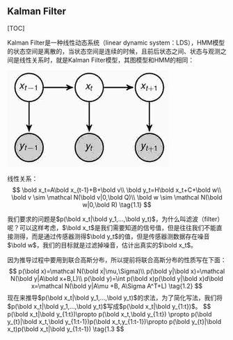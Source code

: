 ## Kalman Filter

[TOC]

Kalman Filter是一种线性动态系统（linear dynamic system：LDS），HMM模型的状态空间是离散的，当状态空间是连续的时候，且前后状态之间、状态与观测之间是线性关系时，就是Kalman Filter模型，其图模型和HMM的相同：

 ![Selection_014](./pic/Selection_014.jpg)

线性关系：
$$
\bold x_t=A\bold x_{t-1}+B+\bold v\\
\bold y_t=H\bold x_t+C+\bold w\\
\bold v \sim \mathcal N(\bold v|0,\bold Q)\\
\bold w \sim \mathcal N(\bold w|0,\bold R) 		\tag{1.1}
$$

我们要求的问题是$p(\bold x_t|\bold y_1,...,\bold y_t)$，为什么叫滤波（filter）呢？可以这样考虑，$\bold x_t$是我们需要知道的信号值，但是往往我们不能直接测得，而是通过传感器测得$\bold y_t$的值，但是传感器测数据存在噪音$\bold w$，我们的目标就是过滤掉噪音，估计出真实的$\bold x_t$。

因为推导过程中要用到联合高斯分布，所以提前将联合高斯分布的性质写在下面：
$$
p(\bold x)=\mathcal N(\bold x|\mu,\Sigma)\\
p(\bold y|\bold x)=\mathcal N(\bold y|A\bold x+B,L)\\
p(\bold y)=\int p(\bold x)p(\bold y|\bold x)d\bold x=\mathcal N(\bold y|A\mu +B, A\Sigma A^T+L)  \tag{1.2}
$$
现在来推导$p(\bold x_t|\bold y_1,...,\bold y_t)$的求法，为了简化写法，我们将$p(\bold x_t|\bold y_1,...,\bold y_t)$写成$p(\bold x_t|\bold y_{1:t})$。
$$
p(\bold x_t|\bold y_{1:t})\propto p(\bold x_t,\bold y_{1:t}) \propto p(\bold y_{t}|\bold x_t,\bold y_{1:t-1})p(\bold x_t,y_{1:t-1})\propto p(\bold y_{t}|\bold x_t)p(\bold x_t|\bold y_{1:t-1})   \tag{1.3
$$